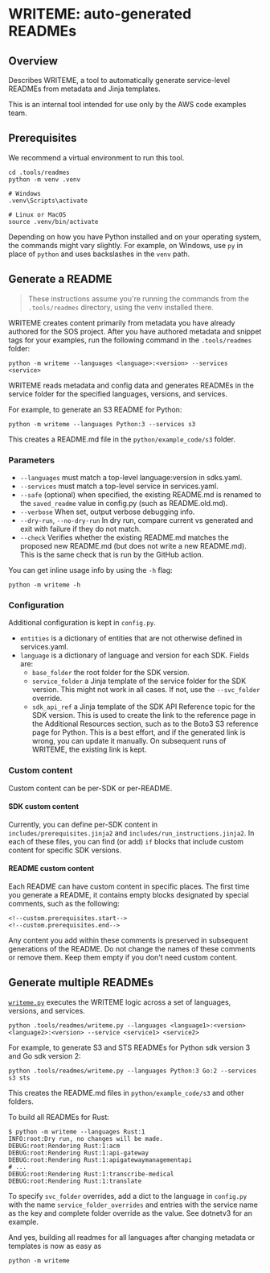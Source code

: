 # WRITEME: auto-generated READMEs

## Overview

Describes WRITEME, a tool to automatically generate service-level READMEs from
metadata and Jinja templates.

This is an internal tool intended for use only by the AWS code examples team.

## Prerequisites

We recommend a virtual environment to run this tool.

```
cd .tools/readmes
python -m venv .venv

# Windows
.venv\Scripts\activate 

# Linux or MacOS
source .venv/bin/activate 
```

Depending on how you have Python installed and on your operating system,
the commands might vary slightly. For example, on Windows, use `py` in place of
`python` and uses backslashes in the `venv` path.

## Generate a README

> These instructions assume you're running the commands from the `.tools/readmes`
> directory, using the venv installed there.

WRITEME creates content primarily from metadata you have already
authored for the SOS project. After you have authored metadata and snippet tags
for your examples, run the following command in the `.tools/readmes` folder:

```
python -m writeme --languages <language>:<version> --services <service>
```

WRITEME reads metadata and config data and generates READMEs in the service
folder for the specified languages, versions, and services.

For example, to generate an S3 README for Python:

```
python -m writeme --languages Python:3 --services s3
```

This creates a README.md file in the `python/example_code/s3` folder.

### Parameters

- `--languages` must match a top-level language:version in sdks.yaml.
- `--services` must match a top-level service in services.yaml.
- `--safe` (optional) when specified, the existing README.md is renamed to the
  `saved_readme` value in config.py (such as README.old.md).
- `--verbose` When set, output verbose debugging info.
- `--dry-run`, `--no-dry-run` In dry run, compare current vs generated and exit with failure if they do not match.
- `--check` Verifies whether the existing README.md matches the proposed new README.md
  (but does not write a new README.md). This is the same check that is run by the GitHub action.
 
You can get inline usage info by using the `-h` flag:

```
python -m writeme -h
```

### Configuration

Additional configuration is kept in `config.py`.

- `entities` is a dictionary of entities that are not otherwise defined in
  services.yaml.
- `language` is a dictionary of language and version for each SDK. Fields are:
  - `base_folder` the root folder for the SDK version.
  - `service_folder` a Jinja template of the service folder for the SDK version.
    This might not work in all cases. If not, use the `--svc_folder` override.
  - `sdk_api_ref` a Jinja template of the SDK API Reference topic for the SDK version.
    This is used to create the link to the reference page in the Additional Resources
    section, such as to the Boto3 S3 reference page for Python. This is a best effort,
    and if the generated link is wrong, you can update it manually. On subsequent runs
    of WRITEME, the existing link is kept.

### Custom content

Custom content can be per-SDK or per-README.

#### SDK custom content

Currently, you can define per-SDK content in `includes/prerequisites.jinja2` and
`includes/run_instructions.jinja2`. In each of these files, you can find (or add) `if`
blocks that include custom content for specific SDK versions.

#### README custom content

Each README can have custom content in specific places. The first time you
generate a README, it contains empty blocks designated by special comments, such as
the following:

```
<!--custom.prerequisites.start-->
<!--custom.prerequisites.end-->
```

Any content you add within these comments is preserved in subsequent generations
of the README. Do not change the names of these comments or remove them. Keep them
empty if you don't need custom content.

## Generate multiple READMEs

[`writeme.py`](writeme.py) executes the WRITEME logic across a set of languages,
versions, and services.

```
python .tools/readmes/writeme.py --languages <language1>:<version> <language2>:<version> --service <service1> <service2>
```

For example, to generate S3 and STS READMEs for Python sdk version 3 and Go sdk version 2:

```
python .tools/readmes/writeme.py --languages Python:3 Go:2 --services s3 sts
```

This creates the README.md files in `python/example_code/s3` and other folders.

To build all READMEs for Rust:

```
$ python -m writeme --languages Rust:1
INFO:root:Dry run, no changes will be made.
DEBUG:root:Rendering Rust:1:acm
DEBUG:root:Rendering Rust:1:api-gateway
DEBUG:root:Rendering Rust:1:apigatewaymanagementapi
# ...
DEBUG:root:Rendering Rust:1:transcribe-medical
DEBUG:root:Rendering Rust:1:translate
```

To specify `svc_folder` overrides, add a dict to the language in `config.py` with
the name `service_folder_overrides` and entries with the service name as the key
and complete folder override as the value. See dotnetv3 for an example.

And yes, building all readmes for all languages after changing metadata or templates is now as easy as

```
python -m writeme
```
